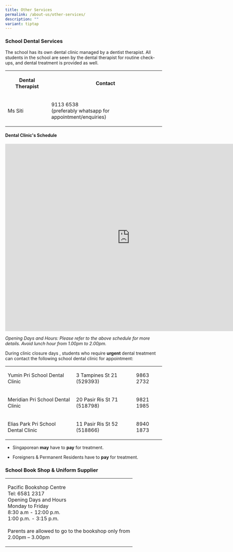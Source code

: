 ```yaml
---
title: Other Services
permalink: /about-us/other-services/
description: ""
variant: tiptap
---
```

<h3>School Dental Services</h3>
<p>The school has its own dental clinic managed by a dentist therapist. All
students in the school are seen by the dental therapist for routine check-ups,
and dental treatment is provided as well.</p>
<table style="minWidth: 50px">
<colgroup>
<col>
<col>
</colgroup>
<tbody>
<tr>
<th rowspan="1" colspan="1">
<p>Dental Therapist</p>
</th>
<th rowspan="1" colspan="1">
<p>Contact</p>
</th>
</tr>
<tr>
<td rowspan="1" colspan="1">
<p>Ms Siti</p>
</td>
<td rowspan="1" colspan="1">
<p>9113 6538
<br>(preferably whatsapp for appointment/enquiries)</p>
</td>
</tr>
</tbody>
</table>
<p></p>
<h4>Dental Clinic's Schedule</h4>
<div class="iframe-wrapper">
<iframe style="border-width:0" height="600" width="800" allowfullscreen="true" frameborder="0" src="https://calendar.google.com/calendar/embed?height=600&amp;wkst=2&amp;ctz=Asia%2FSingapore&amp;showPrint=0&amp;mode=MONTH&amp;showTabs=0&amp;showCalendars=0&amp;showTz=0&amp;showNav=0&amp;showTitle=0&amp;title=Dental%20Clinic's%20Schedule&amp;src=Y18yODVjZjQ4NDY4NGMxNzcxYjMzYjNiZDZiMGRmZmM3ZGI3NjliZTY4MTMzMWZhN2Y0NzQzNDAzMGEzNWQ3YzNiQGdyb3VwLmNhbGVuZGFyLmdvb2dsZS5jb20&amp;color=%23E4C441"></iframe>
</div>
<p><em>Opening Days and Hours: Please refer to the above schedule for more details. Avoid lunch hour from 1.00pm to 2.00pm.</em>
</p>
<p>During clinic closure days , students who require&nbsp;<strong>urgent</strong>&nbsp;dental
treatment can contact the following school dental clinic for appointment:</p>
<table style="minWidth: 75px">
<colgroup>
<col>
<col>
<col>
</colgroup>
<tbody>
<tr>
<td rowspan="1" colspan="1">
<p>Yumin Pri School Dental Clinic</p>
</td>
<td rowspan="1" colspan="1">
<p>3 Tampines St 21 (529393)</p>
</td>
<td rowspan="1" colspan="1">
<p>9863 2732</p>
</td>
</tr>
<tr>
<td rowspan="1" colspan="1">
<p>Meridian Pri School Dental Clinic</p>
</td>
<td rowspan="1" colspan="1">
<p>20 Pasir Ris St 71 (518798)</p>
</td>
<td rowspan="1" colspan="1">
<p>9821 1985</p>
</td>
</tr>
<tr>
<td rowspan="1" colspan="1">
<p>Elias Park Pri School Dental Clinic</p>
</td>
<td rowspan="1" colspan="1">
<p>11 Pasir Ris St 52 (518866)</p>
</td>
<td rowspan="1" colspan="1">
<p>8940 1873</p>
</td>
</tr>
</tbody>
</table>
<ul data-tight="true" class="tight">
<li>
<p>Singaporean <strong>may</strong> have to <strong>pay</strong> for treatment.</p>
</li>
<li>
<p>Foreigners &amp; Permanent Residents have to <strong>pay</strong> for treatment.</p>
</li>
</ul>
<h3>School Book Shop &amp; Uniform Supplier</h3>
<table style="minWidth: 25px">
<colgroup>
<col>
</colgroup>
<tbody>
<tr>
<td rowspan="1" colspan="1">
<p>Pacific Bookshop Centre
<br>Tel: 6581 2317
<br>Opening Days and Hours
<br>Monday to Friday
<br>8:30 a.m - 12:00 p.m.
<br>1:00 p.m. - 3:15 p.m.
<br>
<br>Parents are allowed to go to the bookshop only from
<br>2.00pm – 3.00pm</p>
</td>
</tr>
</tbody>
</table>
<p></p>